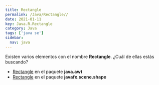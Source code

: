 ```yaml
---
title: Rectangle
permalink: /Java/Rectangle//
date: 2021-01-11
key: Java.R.Rectangle
category: Java
tags: ['java se']
sidebar: 
  nav: java
---
```


Existen varios elementos con el nombre **Rectangle**. ¿Cuál de ellas estás buscando?
<ul>
<li><a href="/Java/Rectangle-java-awt/">Rectangle</a> en el paquete <strong>java.awt</strong></li>
<li><a href="/Java/Rectangle-javafx-scene-shape/">Rectangle</a> en el paquete <strong>javafx.scene.shape</strong></li>
<ul>
